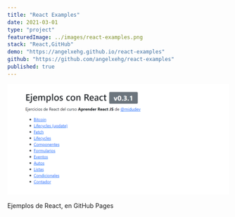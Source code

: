 ```yaml
---
title: "React Examples"
date: 2021-03-01
type: "project"
featuredImage: ../images/react-examples.png
stack: "React,GitHub"
demo: "https://angelxehg.github.io/react-examples"
github: "https://github.com/angelxehg/react-examples"
published: true
---
```


![Imagen](../images/react-examples.png)

Ejemplos de React, en GitHub Pages
